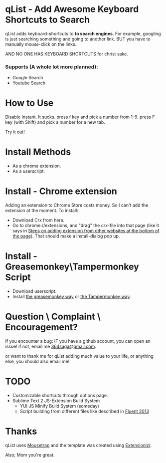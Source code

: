 qList - Add Awesome Keyboard Shortcuts to Search
===========

qList adds keyboard-shortcuts to **to search engines**.
For example, googling is just searching something and going to another link.
BUT you have to manually *mouse*-click on the links..

AND NO ONE HAS KEYBOARD SHORTCUTS for christ sake.

### Supports (A whole lot more planned):
 - Google Search
 - Youtube Search

How to Use
==========
Disable Instant. It sucks.
press f key and pick a number from 1-9.
press F key (with Shift) and pick a number for a new tab.

Try it out!

Install Methods
===============
 - As a chrome extension.
 - As a userscript.

Install - Chrome extension
====
Adding an extension to Chrome Store costs money. So I can't add the extension at the moment. To install:
- Download Crx from here.
- Go to chrome://extensions, and "drag" the crx-file into that page (like it says in [Steps on adding extension from other websites at the bottom of the page](https://support.google.com/chrome_webstore/answer/2664769?p=crx_warning&rd=1)). That should make a install-dialog pop up.

Install - Greasemonkey\Tampermonkey Script
==========================================
- Download userscript.
- Install [the greasemonkey way](http://wiki.greasespot.net/Greasemonkey_Manual:Installing_Scripts) or [the Tampermonkey way](http://tampermonkey.net/faq.php#Q102).

Question \ Complaint \ Encouragement?
=====================================
If you encounter a bug: IF you have a github account, you can open an issue! if not, email me 364saga@gmail.com.

or want to thank me for qList adding much value to your life, or anything else, you should also email me!

TODO
====
- Customizable shortcuts through options page.
- Sublime Text 2 JS-Extension Build System
	- YUI JS Minify Build System (someday)
	- Script building from different files like described in [Fluent 2013](http://www.youtube.com/watch?v=bqfoYaKCYUI)

Thanks
======
qList uses [Mousetrap](http://craig.is/killing/mice) and the template was created using [Extensionizr](http://extensionizr.com).

Also; Mom you're great.
